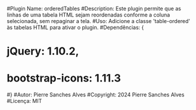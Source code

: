 #Plugin Name: orderedTables
#Description: Este plugin permite que as linhas de uma tabela HTML sejam reordenadas conforme a coluna selecionada, sem repaginar a tela.
#Uso: Adicione a classe 'table-ordered' às tabelas HTML para ativar o plugin.
#Dependências: {
# jQuery: 1.10.2,
# bootstrap-icons: 1.11.3
#}
#Autor: Pierre Sanches Alves
#Copyright: 2024 Pierre Sanches Alves
#Licença: MIT

